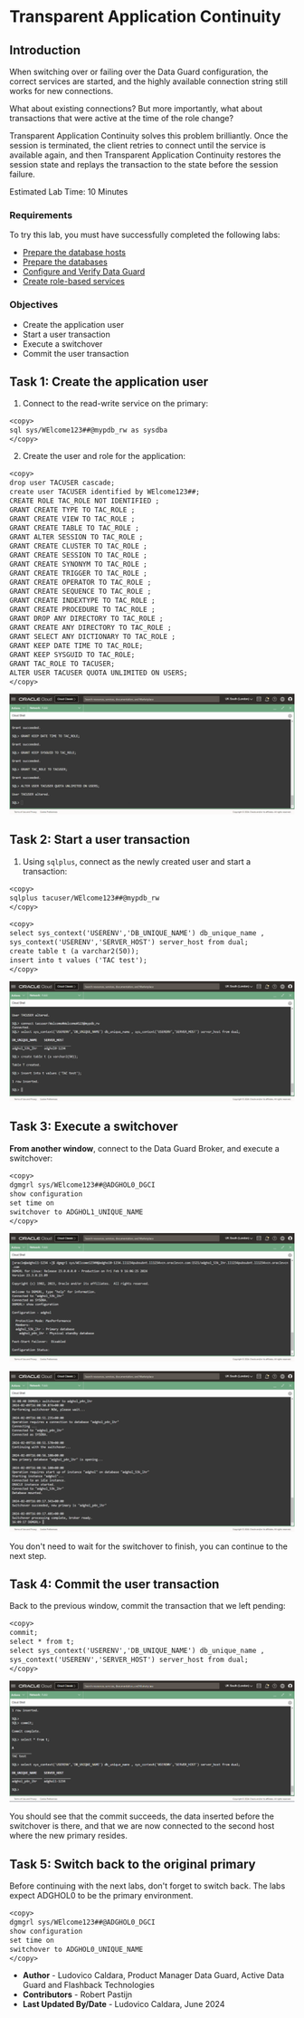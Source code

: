 # Transparent Application Continuity

## Introduction

When switching over or failing over the Data Guard configuration, the correct services are started, and the highly available connection string still works for new connections.

What about existing connections? But more importantly, what about transactions that were active at the time of the role change?

Transparent Application Continuity solves this problem brilliantly. Once the session is terminated, the client retries to connect until the service is available again, and then Transparent Application Continuity restores the session state and replays the transaction to the state before the session failure.

Estimated Lab Time: 10 Minutes

### Requirements
To try this lab, you must have successfully completed the following labs:
* [Prepare the database hosts](../prepare-host/prepare-host.md)
* [Prepare the databases](../prepare-db/prepare-db.md)
* [Configure and Verify Data Guard](../configure-dg/configure-dg.md)
* [Create role-based services](../create-services/create-services.md)

### Objectives
* Create the application user
* Start a user transaction
* Execute a switchover
* Commit the user transaction

## Task 1: Create the application user

1. Connect to the read-write service on the primary:
  ```
  <copy>
sql sys/WElcome123##@mypdb_rw as sysdba
  </copy>
  ```

2.  Create the user and role for the application:

  ```
  <copy>
drop user TACUSER cascade;
create user TACUSER identified by WElcome123##;
CREATE ROLE TAC_ROLE NOT IDENTIFIED ;
GRANT CREATE TYPE TO TAC_ROLE ;
GRANT CREATE VIEW TO TAC_ROLE ;
GRANT CREATE TABLE TO TAC_ROLE ;
GRANT ALTER SESSION TO TAC_ROLE ;
GRANT CREATE CLUSTER TO TAC_ROLE ;
GRANT CREATE SESSION TO TAC_ROLE ;
GRANT CREATE SYNONYM TO TAC_ROLE ;
GRANT CREATE TRIGGER TO TAC_ROLE ;
GRANT CREATE OPERATOR TO TAC_ROLE ;
GRANT CREATE SEQUENCE TO TAC_ROLE ;
GRANT CREATE INDEXTYPE TO TAC_ROLE ;
GRANT CREATE PROCEDURE TO TAC_ROLE ;
GRANT DROP ANY DIRECTORY TO TAC_ROLE ;
GRANT CREATE ANY DIRECTORY TO TAC_ROLE ;
GRANT SELECT ANY DICTIONARY TO TAC_ROLE ;
GRANT KEEP DATE TIME TO TAC_ROLE;
GRANT KEEP SYSGUID TO TAC_ROLE;
GRANT TAC_ROLE TO TACUSER;
ALTER USER TACUSER QUOTA UNLIMITED ON USERS;
  </copy>
  ```

![Creation of the TAC user](images/create-tac-user.png)

## Task 2: Start a user transaction

1. Using `sqlplus`, connect as the newly created user and start a transaction:

  ```
  <copy>
sqlplus tacuser/WElcome123##@mypdb_rw
  </copy>
  ```

  ```
  <copy>
select sys_context('USERENV','DB_UNIQUE_NAME') db_unique_name , sys_context('USERENV','SERVER_HOST') server_host from dual;
create table t (a varchar2(50));
insert into t values ('TAC test');
  </copy>
  ```

![Start a transaction with the TAC user](images/start-tac-transaction.png)

## Task 3: Execute a switchover

**From another window**, connect to the Data Guard Broker, and execute a switchover:

  ```
  <copy>
dgmgrl sys/WElcome123##@ADGHOL0_DGCI
show configuration
set time on
switchover to ADGHOL1_UNIQUE_NAME
  </copy>
  ```

![Show the Data Guard configuration](images/show-configuration.png)

![Execute the switchover](images/switchover.png)

You don't need to wait for the switchover to finish, you can continue to the next step.

## Task 4: Commit the user transaction

Back to the previous window, commit the transaction that we left pending:
  ```
  <copy>
commit;
select * from t;
select sys_context('USERENV','DB_UNIQUE_NAME') db_unique_name , sys_context('USERENV','SERVER_HOST') server_host from dual;
  </copy>
  ```

![Successful execution of the commit](images/commit.png)

You should see that the commit succeeds, the data inserted before the switchover is there, and that we are now connected to the second host where the new primary resides.

## Task 5: Switch back to the original primary

Before continuing with the next labs, don't forget to switch back. The labs expect ADGHOL0 to be the primary environment. 

  ```
  <copy>
dgmgrl sys/WElcome123##@ADGHOL0_DGCI
show configuration
set time on
switchover to ADGHOL0_UNIQUE_NAME
  </copy>
  ```


- **Author** - Ludovico Caldara, Product Manager Data Guard, Active Data Guard and Flashback Technologies
- **Contributors** - Robert Pastijn
- **Last Updated By/Date** -  Ludovico Caldara, June 2024
